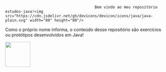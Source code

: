                                             Bem vindo ao meu repositório estudos-java!<img src="https://cdn.jsdelivr.net/gh/devicons/devicon/icons/java/java-plain.svg" width="80" height="80"/>
                        
                        

Como o próprio nome informa, o conteúdo desse repositório são exercícios ou protótipos desenvolvidos em Java!

<img src="https://cdn.jsdelivr.net/gh/devicons/devicon/icons/java/java-plain.svg" width="80" height="80"/>
